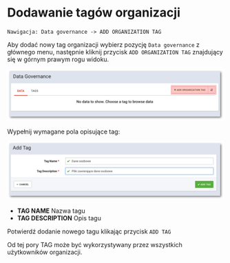 # Dodawanie tagów organizacji

```text
Nawigacja: Data governance -> ADD ORGANIZATION TAG
```

Aby dodać nowy tag organizacji wybierz pozycję `Data governance` z głównego menu, następnie kliknij przycisk `ADD ORGANIZATION TAG` znajdujący się w górnym prawym rogu widoku.

![](../../.gitbook/assets/data_gov_add_button%20%282%29.png)

Wypełnij wymagane pola opisujące tag:

![](../../.gitbook/assets/data_gov_add.png)

* **TAG NAME** Nazwa tagu
* **TAG DESCRIPTION** Opis tagu

Potwierdź dodanie nowego tagu klikając przycisk `ADD TAG`

Od tej pory TAG może być wykorzystywany przez wszystkich użytkowników organizacji.

